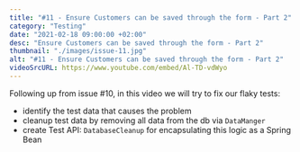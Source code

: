 ```yaml
---
title: "#11 - Ensure Customers can be saved through the form - Part 2"
category: "Testing"
date: "2021-02-18 09:00:00 +02:00"
desc: "Ensure Customers can be saved through the form - Part 2"
thumbnail: "./images/issue-11.jpg"
alt: "#11 - Ensure Customers can be saved through the form - Part 2"
videoSrcURL: https://www.youtube.com/embed/Al-TD-vdWyo
---
```


Following up from issue #10, in this video we will try to fix our flaky tests:

* identify the test data that causes the problem
* cleanup test data by removing all data from the db via `DataManger`
* create Test API: `DatabaseCleanup` for encapsulating this logic as a Spring Bean